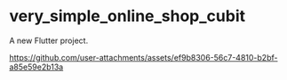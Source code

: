 # very_simple_online_shop_cubit

A new Flutter project.

https://github.com/user-attachments/assets/ef9b8306-56c7-4810-b2bf-a85e59e2b13a
